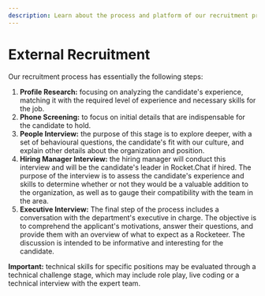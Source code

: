 ```yaml
---
description: Learn about the process and platform of our recruitment process.
---
```


# External Recruitment

Our recruitment process has essentially the following steps:

1. **Profile Research:** focusing on analyzing the candidate's experience, matching it with the required level of experience and necessary skills for the job.
2. **Phone Screening:** to focus on initial details that are indispensable for the candidate to hold.
3. **People Interview:** the purpose of this stage is to explore deeper, with a set of behavioural questions, the candidate's fit with our culture, and explain other details about the organization and position.
4. **Hiring Manager Interview:** the hiring manager will conduct this interview and will be the candidate's leader in Rocket.Chat if hired. The purpose of the interview is to assess the candidate's experience and skills to determine whether or not they would be a valuable addition to the organization, as well as to gauge their compatibility with the team in the area.
5. **Executive Interview:** The final step of the process includes a conversation with the department's executive in charge. The objective is to comprehend the applicant's motivations, answer their questions, and provide them with an overview of what to expect as a Rocketeer. The discussion is intended to be informative and interesting for the candidate.

**Important:** technical skills for specific positions may be evaluated through a technical challenge stage, which may include role play, live coding or a technical interview with the expert team.
